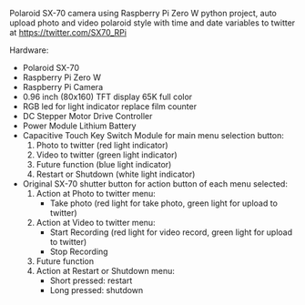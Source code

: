 Polaroid SX-70 camera using Raspberry Pi Zero W python project, auto upload photo and video polaroid style with time and date variables to twitter at https://twitter.com/SX70_RPi

Hardware:
- Polaroid SX-70
- Raspberry Pi Zero W
- Raspberry Pi Camera
- 0.96 inch (80x160) TFT display 65K full color
- RGB led for light indicator replace film counter
- DC Stepper Motor Drive Controller
- Power Module Lithium Battery
- Capacitive Touch Key Switch Module for main menu selection button:
    1. Photo to twitter (red light indicator)
    2. Video to twitter (green light indicator)
    3. Future function (blue light indicator)
    4. Restart or Shutdown (white light indicator)
- Original SX-70 shutter button for action button of each menu selected:
    1. Action at Photo to twitter menu:
         - Take photo (red light for take photo, green light for upload to twitter)
    2. Action at Video to twitter menu:
         - Start Recording (red light for video record, green light for upload to twitter)
         - Stop Recording
    3. Future function
    4. Action at Restart or Shutdown menu:
         - Short pressed: restart
         - Long pressed: shutdown




